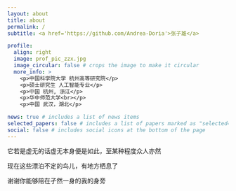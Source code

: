 ```yaml
---
layout: about
title: about
permalink: /
subtitle: <a href='https://github.com/Andrea-Doria'>张子雄</a>

profile:
  align: right
  image: prof_pic_zzx.jpg
  image_circular: false # crops the image to make it circular
  more_info: >
    <p>中国科学院大学 杭州高等研究院</p>
    <p>硕士研究生 人工智能专业</p>
    <p>中国 杭州, 浙江</p>
    <p>华中师范大学<br></p>
    <p>中国 武汉，湖北</p>

news: true # includes a list of news items
selected_papers: false # includes a list of papers marked as "selected={true}"
social: false # includes social icons at the bottom of the page
---
```


它若是虚无的话虚无本身便是如此，至某种程度众人亦然

现在这些漂泊不定的鸟儿，有地方栖息了

谢谢你能够陪在孑然一身的我的身旁
